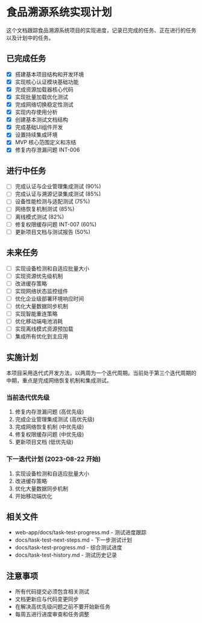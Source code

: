 # 食品溯源系统实现计划

这个文档跟踪食品溯源系统项目的实现进度，记录已完成的任务、正在进行的任务以及计划中的任务。

## 已完成任务

- [x] 搭建基本项目结构和开发环境
- [x] 实现核心认证模块基础功能
- [x] 完成资源加载器核心代码
- [x] 实现批量加载优化测试
- [x] 完成网络切换稳定性测试
- [x] 实现内存使用分析
- [x] 创建基本测试文档结构
- [x] 完成基础UI组件开发
- [x] 设置持续集成环境
- [x] MVP 核心范围定义和冻结
- [x] 修复内存泄漏问题 INT-006

## 进行中任务

- [ ] 完成认证与企业管理集成测试 (90%)
- [ ] 完成认证与溯源记录集成测试 (85%)
- [ ] 设备性能检测与适配测试 (75%)
- [ ] 网络恢复机制测试 (85%)
- [ ] 离线模式测试 (82%)
- [ ] 修复权限缓存问题 INT-007 (60%)
- [ ] 更新项目文档与测试报告 (50%)

## 未来任务

- [ ] 实现设备检测和自适应批量大小
- [ ] 实现资源优先级机制
- [ ] 改进缓存策略
- [ ] 实现网络状态监控组件
- [ ] 优化企业级部署环境响应时间
- [ ] 优化大量数据同步机制
- [ ] 实现智能重连策略
- [ ] 优化移动端电池消耗
- [ ] 实现离线模式资源预加载
- [ ] 集成所有优化到主应用

## 实施计划

本项目采用迭代式开发方法，以两周为一个迭代周期。当前处于第三个迭代周期的中期，重点是完成网络恢复机制和集成测试。

### 当前迭代优先级

1. 修复内存泄漏问题 (高优先级)
2. 完成企业管理集成测试 (高优先级)
3. 完成网络恢复机制 (中优先级)
4. 修复权限缓存问题 (中优先级)
5. 更新项目文档 (低优先级)

### 下一迭代计划 (2023-08-22 开始)

1. 实现设备检测和自适应批量大小
2. 改进缓存策略
3. 优化大量数据同步机制
4. 开始移动端优化

## 相关文件

- web-app/docs/task-test-progress.md - 测试进度跟踪
- docs/task-test-next-steps.md - 下一步测试计划
- docs/task-test-progress.md - 综合测试进度
- docs/task-test-history.md - 测试历史记录

## 注意事项

- 所有代码提交必须包含相关测试
- 文档更新应与代码变更同步
- 在解决高优先级问题之前不要开始新任务
- 每周五进行进度审查和任务调整 
